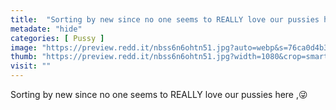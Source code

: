 ```yaml
---
title:  "Sorting by new since no one seems to REALLY love our pussies here ,😜"
metadate: "hide"
categories: [ Pussy ]
image: "https://preview.redd.it/nbss6n6ohtn51.jpg?auto=webp&s=76ca0d4b346ce105f295a541f6612b826dbab75a"
thumb: "https://preview.redd.it/nbss6n6ohtn51.jpg?width=1080&crop=smart&auto=webp&s=7e0a9b19f24eb679c1920d2aa7d8d4d36a8c97f7"
visit: ""
---
```

Sorting by new since no one seems to REALLY love our pussies here ,😜

